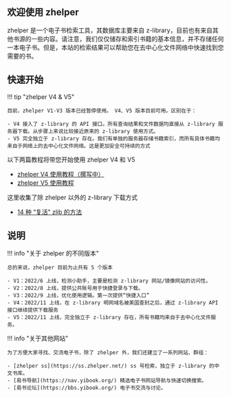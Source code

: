 ## 欢迎使用 zhelper

zhelper 是一个电子书检索工具，其数据库主要来自 z-library，目前也有来自其他书源的一些内容。请注意，我们仅仅储存和索引书籍的基本信息，并不存储任何一本电子书。但是，本站的检索结果可以帮助您在去中心化文件网络中快速找到您需要的书。

## 快速开始


!!! tip "zhelper V4 & V5"

    目前，zhelper V1-V3 版本已经暂停使用。 V4、V5 版本目前可用。区别在于：

    - V4 接入了 z-library 的 API 接口。所有查询结果和文件数据均直接从 z-library 服务器下载。从步骤上来说比较接近原来的 z-library 使用方式。
    - V5 完全独立于 z-library 存在。我们有单独的服务器存储书籍索引，而所有具体书籍均来自于网络上的去中心化文件网络。这是更加安全可持续的方式


以下两篇教程将带您开始使用 zhelper V4 和 V5

- [zhelper V4 使用教程（撰写中）](/v4)
- [zhelper V5 使用教程](/v5)

这里收集了除 zhelper 以外的 z-library 下载方式

- [14 种 “复活” zlib 的方法](https://bbs.yibook.org/d/381-z-library-shi-yong-jiao-cheng-hui-zong-zheng-ji-jiao-cheng-zhong/9)

## 说明

!!! info "关于 zhelper 的不同版本"

    总的来说，zhelper 目前为止共有 5 个版本

    - V1：2022/6 上线，检测小助手，主要是检测 z-library 网站/镜像网站的访问性。
    - V2：2022/8 上线，提供公共账号用于快捷登录与下载。
    - V3：2022/9 上线，优化使用逻辑。第一次提供“快捷入口”
    - V4：2022/11 上线，在 z-library 明网域名被美国查封之后，通过 z-library API 接口继续提供下载服务
    - V5：2022/11 上线，完全独立于 z-library 存在，所有书籍均来自于去中心化文件服务。

!!! info "关于其他网站"

    为了方便大家寻找、交流电子书，除了 zhelper 外，我们还建立了一系列网站、群组：

    - [zhelper ss](https://ss.zhelper.net/) ss 号检索，独立于 z-library 的中文书库。
    - [易书导航](https://nav.yibook.org/) 精选电子书网站导航与快速切换搜索。
    - [易书论坛](https://bbs.yibook.org/) 电子书交流与讨论。
    
<!-- - yibook.org 一些关于电子书下载的笔记。
- ylibrary.org z-library 备份计划。 -->